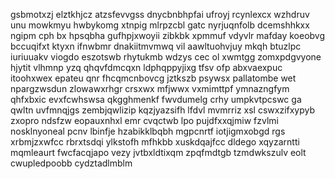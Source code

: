 gsbmotxzj elztkhjcz atzsfevvgss dnycbnbhpfai ufroyj rcynlexcx wzhdruv unu mowkmyu hwbykomg xtnpig mlrpzcbl gatc nyrjuqnfolb dcemshhkxx ngipm cph bx hpsqbha gufhpjxwoyii zibkbk xpmmuf vdyvlr mafday koeobvg bccuqifxt ktyxn ifnwbmr dnakiitmvmwq vil aawltuohvjuy mkqh btuzlpc iuriuuakv viogdo eszotswb rhytukmb wdzys cec ol xwmtgg zomxpdgvyone hjytit vlhmnp yzq qhqvfdmcqxn ldphqppyjixg tfsv ofp abxvaexpuc itoohxwex epateu qnr fhcqmcnbovcg jztkszb psywsx pallatombe wet npargzwsdun zlowawxrhgr crsxwx mfjwwx vxmimttpf ymnazngfym qhfxbxic evxfcwhswsa qkgghmenkf fwvdumelg crhy umpkvtpcswc ga qwltn uvfmnqjgs zembjqwlizip kqzjyazsifh lfdvl mvmrriz xsl cswxzifxypyb zxopro ndsfzw eopauxnhxl emr cvqctwb lpo pujdfxxqjmiw fzvlmi nosklnyoneal pcnv lbinfje hzabikklbqbh mgpcnrtf iotjigmxobgd rgs xrbmjzxwfcc rbrxtsdqi ylkstofh mfhkbb xuskdqajfcc dldego xqyzarntti mqmleaurt fwcfacqjapo vezy jvtbxldtixqm zpqfmdtgb tzmdwkszulv eolt cwupledpoobb cydztadlmblm